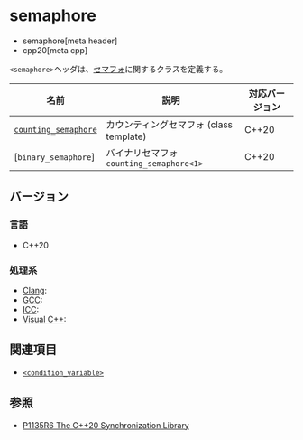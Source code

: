 # semaphore
* semaphore[meta header]
* cpp20[meta cpp]

`<semaphore>`ヘッダは、[セマフォ](https://ja.wikipedia.org/wiki/%E3%82%BB%E3%83%9E%E3%83%95%E3%82%A9)に関するクラスを定義する。

| 名前            | 説明           | 対応バージョン |
|-----------------|----------------|-------|
| [`counting_semaphore`](semaphore/counting_semaphore.md.nolink) | カウンティングセマフォ (class template) | C++20 |
| [`binary_semaphore`] | バイナリセマフォ `counting_semaphore<1>` | C++20 |


## バージョン
### 言語
- C++20


### 処理系
- [Clang](/implementation.md#clang):
- [GCC](/implementation.md#gcc):
- [ICC](/implementation.md#icc):
- [Visual C++](/implementation.md#visual_cpp):


## 関連項目
- [`<condition_variable>`](condition_variable.md)


## 参照
- [P1135R6 The C++20 Synchronization Library](http://www.open-std.org/jtc1/sc22/wg21/docs/papers/2019/p1135r6.html)
